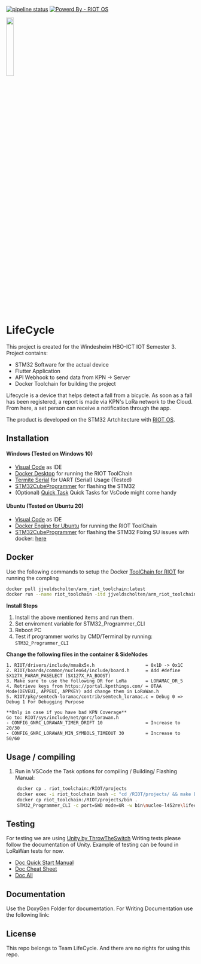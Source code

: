 [![pipeline status](https://gitlab.com/life-cycle-detection/lifecycle-fall-detection/badges/master/pipeline.svg)](https://gitlab.com/life-cycle-detection/lifecycle-fall-detection/-/commits/master)
[![Powerd By - RIOT OS](https://img.shields.io/badge/Powerd_By-RIOT_OS-add8e6)](https://github.com/RIOT-OS/RIOT)


<img src="https://i.imgur.com/ngv3hMQ.png" width="20%" height="20%" >

# LifeCycle

This project is created for the Windesheim HBO-ICT IOT Semester 3. 
Project contains:
- STM32 Software for the actual device
- Flutter Application
- API Webhook to send data from KPN -> Server
- Docker Toolchain for building the project

Lifecycle is a device that helps detect a fall from a bicycle. As soon as a fall has been registered, a report is made via KPN's LoRa network to the Cloud. From here, a set person can receive a notification through the app.

The product is developed on the STM32 Artchitecture with [RIOT OS](https://github.com/RIOT-OS/RIOT).


## Installation

#### Windows (Tested on Windows 10)
* [Visual Code](https://code.visualstudio.com/) as IDE 
* [Docker Desktop](https://www.docker.com/products/docker-desktop) for running the RIOT ToolChain
* [Termite Serial](https://www.compuphase.com/software_termite.htm) for UART (Serial) Usage (Tested)
* [STM32CubeProgrammer](https://www.st.com/en/development-tools/stm32cubeprog.html) for flashing the STM32
* (Optional) [Quick Task](https://marketplace.visualstudio.com/items?itemName=lkytal.quicktask) Quick Tasks for VsCode might come handy
#### Ubuntu (Tested on Ubuntu 20)
* [Visual Code](https://code.visualstudio.com/docs/setup/linux) as IDE 
* [Docker Engine for Ubuntu](https://docs.docker.com/engine/install/ubuntu/) for running the RIOT ToolChain
* [STM32CubeProgrammer](https://www.st.com/en/development-tools/stm32cubeprog.html) for flashing the STM32
Fixing SU issues with docker: [here](https://github.com/sindresorhus/guides/blob/main/docker-without-sudo.md)

## Docker
Use the following commands to setup the Docker [ToolChain for RIOT](https://hub.docker.com/r/jjveldscholten/arm_riot_toolchain) for running the compling

```bash
docker pull jjveldscholten/arm_riot_toolchain:latest                            # Pull the container to OS
docker run --name riot_toolchain -itd jjveldscholten/arm_riot_toolchain:latest  # Run the container
```

**Install Steps**
1. Install the above mentioned items and run them. 
2. Set enviroment variable for STM32_Programmer_CLI
3. Reboot PC
4. Test if programmer works by CMD/Terminal by running: `STM32_Programmer_CLI`

**Change the following files in the container & SideNodes**
```
1. RIOT/drivers/include/mma8x5x.h                   = 0x1D -> 0x1C
2. RIOT/boards/common/nucleo64/include/board.h      = Add #define SX127X_PARAM_PASELECT (SX127X_PA_BOOST)
3. Make sure to use the following DR for LoRa       = LORAMAC_DR_5
4. Retrieve keys from https://portal.kpnthings.com/ = OTAA Mode(DEVEUI, APPEUI, APPKEY) add change them in LoRaWan.h
5. RIOT/pkg/semtech-loramac/contrib/semtech_loramac.c = Debug 0 => Debug 1 For Debugging Purpose

**Only in case if you have bad KPN Coverage**
Go to: RIOT/sys/include/net/gnrc/lorawan.h              
- CONFIG_GNRC_LORAWAN_TIMER_DRIFT 10                = Increase to 20/30
- CONFIG_GNRC_LORAWAN_MIN_SYMBOLS_TIMEOUT 30        = Increase to 50/60
``` 
## Usage / compiling
1. Run in VSCode the Task options for compiling / Building/ Flashing
Manual:
```bash
    docker cp . riot_toolchain:/RIOT/projects
    docker exec -i riot_toolchain bash -c "cd /RIOT/projects/ && make BOARD=nucleo-l452re"
    docker cp riot_toolchain:/RIOT/projects/bin .
    STM32_Programmer_CLI -c port=SWD mode=UR -w bin\nucleo-l452re\lifecycle.bin 0x08000000 --start 0x08000000
```


## Testing
For testing we are using [Unity by ThrowTheSwitch](http://www.throwtheswitch.org/unity)
Writing tests please follow the documentation of Unity. Example of testing can be found in LoRaWan tests for now.
- [Doc Quick Start Manual](https://github.com/ThrowTheSwitch/Unity/blob/master/docs/UnityGettingStartedGuide.md)
- [Doc Cheat Sheet](https://github.com/ThrowTheSwitch/Unity/blob/master/docs/UnityAssertionsCheatSheetSuitableforPrintingandPossiblyFraming.pdf)
- [Doc All](https://github.com/ThrowTheSwitch/Unity/tree/master/docs)



## Documentation
Use the DoxyGen Folder for documentation.
For Writing Documentation use the following link: 



## License
This repo belongs to Team LifeCycle. And there are no rights for using this repo.
